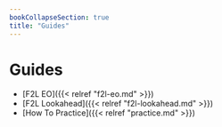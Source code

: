 ```yaml
---
bookCollapseSection: true
title: "Guides"
---
```


# Guides

- [F2L EO]({{< relref "f2l-eo.md" >}})
- [F2L Lookahead]({{< relref "f2l-lookahead.md" >}})
- [How To Practice]({{< relref "practice.md" >}})
